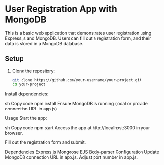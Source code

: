 # User Registration App with MongoDB

This is a basic web application that demonstrates user registration using Express.js and MongoDB. Users can fill out a registration form, and their data is stored in a MongoDB database.

## Setup

1. Clone the repository:

   ```sh
   git clone https://github.com/your-username/your-project.git
   cd your-project
Install dependencies:

sh
Copy code
npm install
Ensure MongoDB is running (local or provide connection URL in app.js).

Usage
Start the app:

sh
Copy code
npm start
Access the app at http://localhost:3000 in your browser.

Fill out the registration form and submit.

Dependencies
Express.js
Mongoose
EJS
Body-parser
Configuration
Update MongoDB connection URL in app.js.
Adjust port number in app.js.
